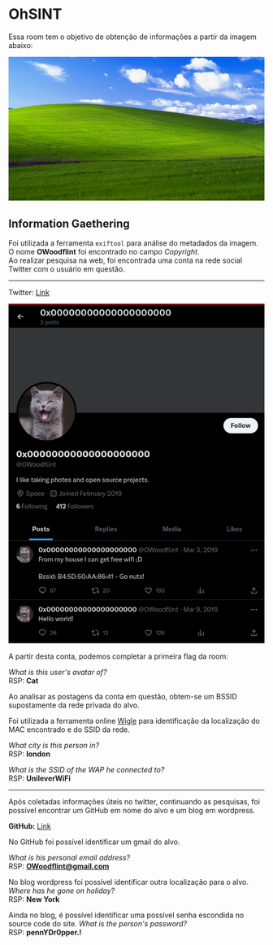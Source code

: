 # OhSINT

Essa room tem o objetivo de obtenção de informações a partir da imagem abaixo: 

![](./WindowsXP.jpg)

## Information Gaethering

Foi utilizada a ferramenta `exiftool` para análise do metadados da imagem. 
O nome **OWoodflint** foi encontrado no campo *Copyright*. <br>
Ao realizar pesquisa na web, foi encontrada uma conta na rede social Twitter com o usuário em questão. 

___

Twitter: [Link](https://twitter.com/OWoodflint)

![Alt text](image.png)

A partir desta conta, podemos completar a primeira flag da room: 

*What is this user's avatar of?* <BR>
RSP: **Cat**

Ao analisar as postagens da conta em questão, obtem-se um BSSID supostamente da rede privada do alvo. <br>

Foi utilizada a ferramenta online [Wigle](https://wigle.net/) para identificação da localização do MAC encontrado e do SSID da rede.

*What city is this person in?*<BR>
RSP: **london**<br>

*What is the SSID of the WAP he connected to?*<BR>
RSP: **UnileverWiFi**<br>

___

Após coletadas informações úteis no twitter, continuando as pesquisas, foi possível encontrar um GitHub em nome do alvo e um blog em wordpress.<br>

**GitHub:** [Link](https://github.com/OWoodfl1nt/people_finder)<br>

No GitHub foi possível identificar um gmail do alvo.<br>

*What is his personal email address?*<br>
RSP: **OWoodflint@gmail.com**<br>

No blog wordpress foi possível identificar outra localização para o alvo.<br>
*Where has he gone on holiday?*<br>
RSP: **New York**

Ainda no blog, é possível identificar uma possível senha escondida no source code do site.
*What is the person's password?*<br>
RSP: **pennYDr0pper.!**



